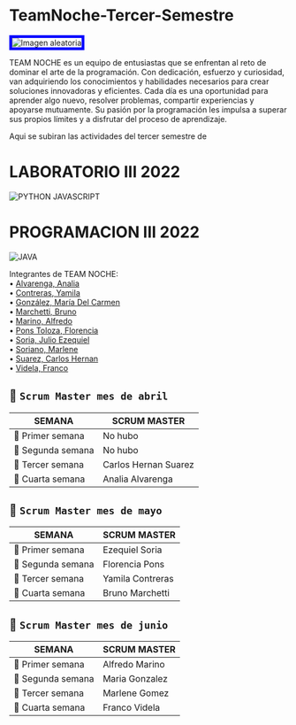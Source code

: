 # TeamNoche-Tercer-Semestre
<img src="https://user-images.githubusercontent.com/101668956/235321849-c1ba3554-2854-4295-9dff-1c4eba771c52.jpg" alt="Imagen aleatoria" style="border: 5px solid blue">

TEAM NOCHE es un equipo de entusiastas que se enfrentan al reto de dominar el arte de la programación. Con dedicación, esfuerzo y curiosidad, van adquiriendo los conocimientos y habilidades necesarios para crear soluciones innovadoras y eficientes. Cada día es una oportunidad para aprender algo nuevo, resolver problemas, compartir experiencias y apoyarse mutuamente. Su pasión por la programación les impulsa a superar sus propios límites y a disfrutar del proceso de aprendizaje.



Aqui se subiran las actividades del tercer semestre de 
# LABORATORIO III 2022
![PYTHON JAVASCRIPT](https://user-images.githubusercontent.com/101668956/235322733-f1f49bfd-0c1f-47d3-8011-2b64a55d6e09.jpg)


# PROGRAMACION III 2022
![JAVA](https://user-images.githubusercontent.com/101668956/235322831-96f83c16-379e-4926-a966-447de48d8f42.png)


Integrantes de TEAM NOCHE:  
• [Alvarenga, Analia](https://github.com/RastaLunaRL)  
• [Contreras, Yamila](https://github.com/Yami-Contreras)  
• [González, María Del Carmen](https://github.com/uninstallrar)  
• [Marchetti, Bruno](https://github.com/Br1marchetti)  
• [Marino, Alfredo](https://github.com/AlfredoMarino123)  
• [Pons Toloza, Florencia](https://github.com/FlorPons)  
• [Soria, Julio Ezequiel](https://github.com/kelo72)   
• [Soriano, Marlene](https://github.com/Marlenesoriano)  
• [Suarez, Carlos Hernan](https://github.com/Hernan-DOS)   
• [Videla, Franco](https://github.com/odin1301)


## 📆 `Scrum Master mes de abril`

| SEMANA                |     SCRUM MASTER     |      
|-----------------------|----------------------|
|:pencil: Primer semana | No hubo              | 
|:pencil: Segunda semana| No hubo              |
|:pencil: Tercer semana | Carlos Hernan Suarez |
|:pencil: Cuarta semana |   Analia Alvarenga   |

## 📆 `Scrum Master mes de mayo`

| SEMANA                |     SCRUM MASTER     |  
|-----------------------|----------------------|
|:pencil: Primer semana | Ezequiel Soria       | 
|:pencil: Segunda semana| Florencia Pons       |
|:pencil: Tercer semana |   Yamila Contreras   |
|:pencil: Cuarta semana |   Bruno Marchetti    |

## 📆 `Scrum Master mes de junio`

| SEMANA                |     SCRUM MASTER     |  
|-----------------------|----------------------|
|:pencil: Primer semana |  Alfredo Marino      | 
|:pencil: Segunda semana|   Maria Gonzalez     |
|:pencil: Tercer semana |   Marlene Gomez      |
|:pencil: Cuarta semana |    Franco Videla     |

